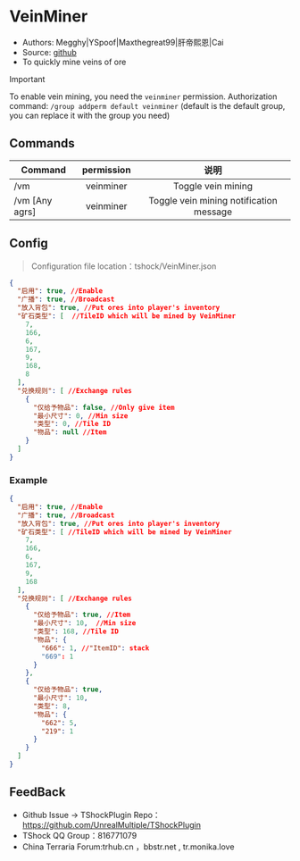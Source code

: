 # VeinMiner

- Authors: Megghy|YSpoof|Maxthegreat99|肝帝熙恩|Cai
- Source: [github](https://github.com/Maxthegreat99/TSHockVeinMiner)
- To quickly mine veins of ore
  
> [!IMPORTANT]
> To enable vein mining, you need the `veinminer` permission.
> Authorization command: `/group addperm default veinminer` (default is the default group, you can replace it with the group you need)

## Commands

| Command        | permission |                   说明                    |
|----------------|:----------:|:---------------------------------------:|
| /vm            | veinminer  |           Toggle vein mining            |
| /vm [Any agrs] | veinminer  | Toggle vein mining notification message |

## Config
> Configuration file location：tshock/VeinMiner.json
```json
{
  "启用": true, //Enable
  "广播": true, //Broadcast
  "放入背包": true, //Put ores into player's inventory
  "矿石类型": [  //TileID which will be mined by VeinMiner
    7,
    166,
    6,
    167,
    9,
    168,
    8
  ],
  "兑换规则": [ //Exchange rules
    {
      "仅给予物品": false, //Only give item
      "最小尺寸": 0, //Min size
      "类型": 0, //Tile ID
      "物品": null //Item
    }
  ]
}
```
### Example
```json
{
  "启用": true, //Enable
  "广播": true, //Broadcast
  "放入背包": true, //Put ores into player's inventory
  "矿石类型": [ //TileID which will be mined by VeinMiner
    7,
    166,
    6,
    167,
    9,
    168
  ],
  "兑换规则": [ //Exchange rules
    {
      "仅给予物品": true, //Item
      "最小尺寸": 10,  //Min size
      "类型": 168, //Tile ID
      "物品": {
        "666": 1, //"ItemID": stack
        "669": 1
      }
    },
    {
      "仅给予物品": true, 
      "最小尺寸": 10,
      "类型": 8,
      "物品": {
        "662": 5,
        "219": 1
      }
    }
  ]
}
```


## FeedBack
- Github Issue -> TShockPlugin Repo：https://github.com/UnrealMultiple/TShockPlugin
- TShock QQ Group：816771079
- China Terraria Forum:trhub.cn ，bbstr.net , tr.monika.love

